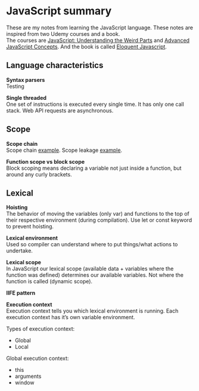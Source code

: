 <h1 id="javascript-summary">JavaScript summary</h1>
<p>These are my notes from learning the JavaScript language. These notes are inspired from two Udemy courses and a book.<br>
The courses are <a href="https://www.udemy.com/course/understand-javascript/">JavaScript: Understanding the Weird Parts</a> and <a href="https://www.udemy.com/course/advanced-javascript-concepts/">Advanced JavaScript Concepts</a>. And the book is called <a href="https://eloquentjavascript.net/Eloquent_JavaScript.pdf">Eloquent Javascript</a>.</p>
<h2 id="language-characteristics">Language characteristics</h2>
<p><strong>Syntax parsers</strong><br>
Testing</p>
<p><strong>Single threaded</strong><br>
One set of instructions is executed every single time. It has only one call stack. Web API requests are asynchronous.</p>
<h2 id="scope">Scope</h2>
<p><strong>Scope chain</strong><br>
Scope chain <a href="https://repl.it/@aneagoie/Scope-Chain">example</a>. Scope leakage <a href="https://repl.it/@aneagoie/JS-is-Weird">example</a>.</p>
<p><strong>Function scope vs block scope</strong><br>
Block scoping means declaring a variable not just inside a function, but around any curly brackets.</p>
<h2 id="lexical">Lexical</h2>
<p><strong>Hoisting</strong><br>
The behavior of moving the variables (only var) and functions to the top of their respective environment (during compilation). Use let or const keyword to prevent hoisting.</p>
<p><strong>Lexical environment</strong><br>
Used so compiler can understand where to put things/what actions to undertake.</p>
<p><strong>Lexical scope</strong><br>
In JavaScript our lexical scope (available data + variables where the function was defined) determines our available variables. Not where the function is called (dynamic scope).</p>
<p><strong>IIFE pattern</strong></p>
<p><strong>Execution context</strong><br>
Execution context tells you which lexical environment is running. Each execution context has it’s own variable environment.</p>
<p>Types of execution context:</p>
<ul>
<li>Global</li>
<li>Local</li>
</ul>
<p>Global execution context:</p>
<ul>
<li>this</li>
<li>arguments</li>
<li>window</li>
</ul>

